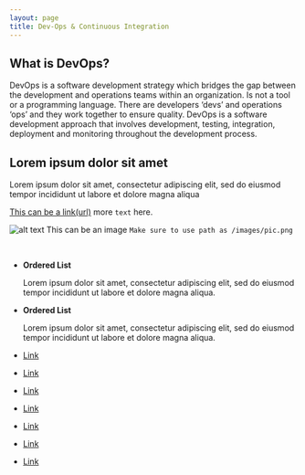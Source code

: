 ```yaml
---
layout: page
title: Dev-Ops & Continuous Integration
---
```

## What is DevOps? 


DevOps is a software development strategy which bridges the gap between the development and operations teams within an organization. Is not a tool or a programming language. There are developers ‘devs’ and operations ‘ops’ and they work  together to ensure quality. DevOps is a software development approach that involves development, testing, integration, deployment and monitoring throughout the development process.

## Lorem ipsum dolor sit amet
Lorem ipsum dolor sit amet, consectetur adipiscing elit, sed do eiusmod tempor incididunt ut labore et dolore magna aliqua


[This can be a link(url)](#) more  `text` here.

![alt text](image.png) This can be an image `Make sure to use path as /images/pic.png` 

<br />

* **Ordered List** 
    
    Lorem ipsum dolor sit amet, consectetur adipiscing elit, sed do eiusmod tempor incididunt ut labore et dolore magna aliqua.
 
* **Ordered List**

  Lorem ipsum dolor sit amet, consectetur adipiscing elit, sed do eiusmod tempor incididunt ut labore et dolore magna aliqua.





* [Link](#)
* [Link](#)
* [Link](#)
* [Link](#)
* [Link](#)
* [Link](#)
* [Link](#)


